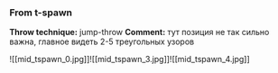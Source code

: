 ### From t-spawn
**Throw technique:** jump-throw
**Comment:** тут позиция не так сильно важна, главное видеть 2-5 треугольных узоров

![[mid_tspawn_0.jpg]]![[mid_tspawn_3.jpg]]![[mid_tspawn_4.jpg]]